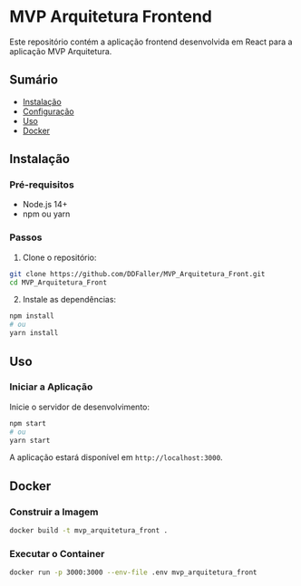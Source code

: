 
# MVP Arquitetura Frontend

Este repositório contém a aplicação frontend desenvolvida em React para a aplicação MVP Arquitetura.

## Sumário

- [Instalação](#instalação)
- [Configuração](#configuração)
- [Uso](#uso)
- [Docker](#docker)


## Instalação

### Pré-requisitos

- Node.js 14+
- npm ou yarn

### Passos

1. Clone o repositório:

```bash
git clone https://github.com/DDFaller/MVP_Arquitetura_Front.git
cd MVP_Arquitetura_Front
```

2. Instale as dependências:

```bash
npm install
# ou
yarn install
```

## Uso

### Iniciar a Aplicação

Inicie o servidor de desenvolvimento:

```bash
npm start
# ou
yarn start
```

A aplicação estará disponível em `http://localhost:3000`.

## Docker

### Construir a Imagem

```bash
docker build -t mvp_arquitetura_front .
```

### Executar o Container

```bash
docker run -p 3000:3000 --env-file .env mvp_arquitetura_front
```